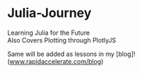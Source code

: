 # Julia-Journey
Learning Julia for the Future \
Also Covers Plotting through PlotlyJS

Same will be added as lessons in my [blog]!(www.rapidaccelerate.com/blog)
